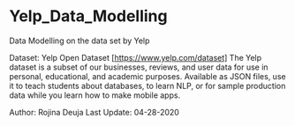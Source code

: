 # Yelp_Data_Modelling
Data Modelling on the data set by Yelp

Dataset: Yelp Open Dataset [https://www.yelp.com/dataset]
The Yelp dataset is a subset of our businesses, reviews, and user data for use in personal, educational, and academic purposes. Available as JSON files, use it to teach students about databases, to learn NLP, or for sample production data while you learn how to make mobile apps.


Author: Rojina Deuja
Last Update: 04-28-2020

